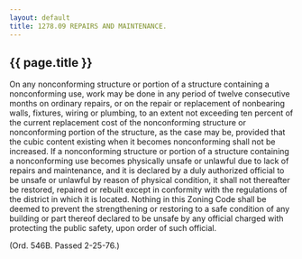 ```yaml
---
layout: default 
title: 1278.09 REPAIRS AND MAINTENANCE.
---
```


{{ page.title }}
----------------

On any nonconforming structure or portion of a structure containing a
nonconforming use, work may be done in any period of twelve consecutive
months on ordinary repairs, or on the repair or replacement of
nonbearing walls, fixtures, wiring or plumbing, to an extent not
exceeding ten percent of the current replacement cost of the
nonconforming structure or nonconforming portion of the structure, as
the case may be, provided that the cubic content existing when it
becomes nonconforming shall not be increased. If a nonconforming
structure or portion of a structure containing a nonconforming use
becomes physically unsafe or unlawful due to lack of repairs and
maintenance, and it is declared by a duly authorized official to be
unsafe or unlawful by reason of physical condition, it shall not
thereafter be restored, repaired or rebuilt except in conformity with
the regulations of the district in which it is located. Nothing in this
Zoning Code shall be deemed to prevent the strengthening or restoring to
a safe condition of any building or part thereof declared to be unsafe
by any official charged with protecting the public safety, upon order of
such official.

(Ord. 546B. Passed 2-25-76.)
